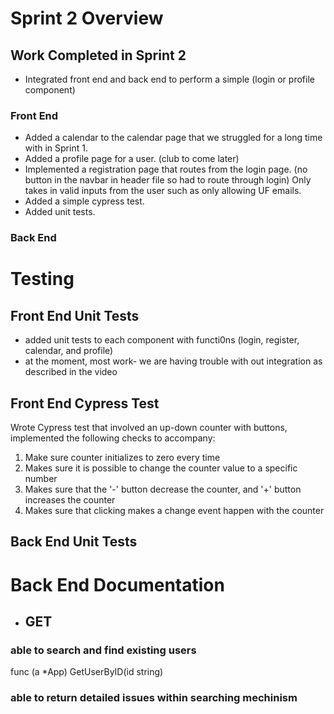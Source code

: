 # Sprint 2 Overview
## Work Completed in Sprint 2
- Integrated front end and back end to perform a simple (login or profile component)
### Front End
- Added a calendar to the calendar page that we struggled for a long time with in Sprint 1.
- Added a profile page for a user. (club to come later)
- Implemented a registration page that routes from the login page. (no button in the navbar in header file so had to route through login) Only takes in valid inputs from the user such as only allowing UF emails.
- Added a simple cypress test.
- Added unit tests.

### Back End

# Testing

## Front End Unit Tests
- added unit tests to each component with functi0ns (login, register, calendar, and profile)
- at the moment, most work- we are having trouble with out integration as described in the video


## Front End Cypress Test
Wrote Cypress test that involved an up-down counter with buttons, implemented the following checks to accompany:
1. Make sure counter initializes to zero every time
2. Makes sure it is possible to change the counter value to a specific number
3. Makes sure that the '-' button decrease the counter, and '+' button increases the counter
4. Makes sure that clicking makes a change event happen with the counter

## Back End Unit Tests

# Back End Documentation
- ## GET
 ### able to search and find existing users
func (a *App) GetUserByID(id string)
### able to return detailed issues within searching mechinism
